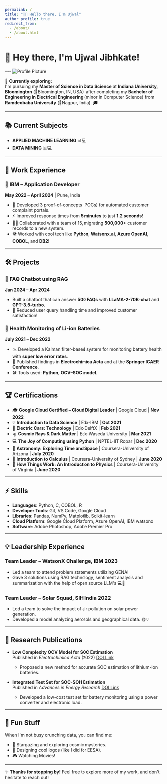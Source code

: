 ```yaml
---
permalink: /
title: "👋🏻 Hello there, I'm Ujwal"
author_profile: true
redirect_from: 
  - /about/
  - /about.html
---
```

# 👋 Hey there, I'm **Ujwal Jibhkate**!

--- ![Profile Picture](#) <!-- Add your profile picture here -->

🔭 **Currently exploring:**  
I'm pursuing my **Master of Science in Data Science** at **Indiana University, Bloomington** (📍Bloomington, IN, USA), after completing my **Bachelor of Engineering in Electrical Engineering** (minor in Computer Science) from **Ramdeobaba University** (📍Nagpur, India). 🎓

---

## 📚 **Current Subjects**  
- **APPLIED MACHINE LEARNING** 📊💻
- **DATA MINING** 📊💻


---

## 💼 **Work Experience**

### 🚀 **IBM** – Application Developer  
**May 2022 – April 2024** | Pune, India  
- 🤖 Developed 3 proof-of-concepts (POCs) for automated customer complaint portals.  
- ⚡ Improved response times from **5 minutes** to just **1.2 seconds**!  
- 🧑‍💻 Collaborated with a team of 15, migrating **500,000+** customer records to a new system.  
- 🛠️ Worked with cool tech like **Python**, **Watsonx.ai**, **Azure OpenAI**, **COBOL**, and **DB2**!

---

## 🛠️ **Projects**

### 🤖 **FAQ Chatbot using RAG**  
**Jan 2024 – Apr 2024**  
- Built a chatbot that can answer **500 FAQs** with **LLaMA-2-70B-chat** and **GPT-3.5-turbo**.  
- 🏅 Reduced user query handling time and improved customer satisfaction!

### 🔋 **Health Monitoring of Li-ion Batteries**  
**July 2021 – Dec 2022**  
- 📉 Developed a Kalman filter-based system for monitoring battery health with **super low error rates**.  
- 🔬 Published findings in **Electrochimica Acta** and at the **Springer ICAER Conference**.  
- 🛠️ Tools used: **Python**, **OCV–SOC model**.

---

## 🏆 **Certifications**  
- 🎓 **Google Cloud Certified – Cloud Digital Leader** | Google Cloud | **Nov 2022**  
- 💡 **Introduction to Data Science** | Edx-IBM | **Oct 2021**  
- 🚗 **Electric Cars: Technology** | Edx-DelftX | **Feb 2021**  
- 🛸 **Cosmic Rays & Dark Matter** | Edx-Waseda University | **Mar 2021**
- 💻 **The Joy of Computing using Python** | NPTEL-IIT Ropar | **Dec 2020**
- 💫 **Astronomy: Exploring Time and Space** | Coursera-University of Arizona | **July 2020**
- 🧮 **Introduction to Calculus** | Coursera-University of Sydney | **June 2020**
- 🔭 **How Things Work: An Introduction to Physics** | Coursera-University of Virginia | **June 2020**


---

## ⚡ **Skills**  
- **Languages**: Python, C, COBOL, R  
- **Developer Tools**: Git, VS Code, Google Cloud  
- **Libraries**: Pandas, NumPy, Matplotlib, Scikit-learn 
- **Cloud Platform**: Google Cloud Platform, Azure OpenAI, IBM watsonx 
- **Software**: Adobe Photoshop, Adobe Premier Pro  

---

## 💡 **Leadership Experience**

### **Team Leader – WatsonX Challenge, IBM 2023**  
- Led a team to attend problem statements utilizing GENAI
- Gave 3 solutions using RAG technology, sentiment analysis and summarization with the help of open source LLM's 💻🧬

### **Team Leader – Solar Squad, SIH India 2022**  
- Led a team to solve the impact of air pollution on solar power generation.  
- Developed a model analyzing aerosols and geographical data. 🌞💡

---

## 📜 **Research Publications**  
- **Low Complexity OCV Model for SOC Estimation**  
  Published in *Electrochimica Acta* (2022) [DOI Link](https://doi.org/10.1016/j.electacta.2022.140944)  
  - Proposed a new method for accurate SOC estimation of lithium-ion batteries.

- **Integrated Test Set for SOC-SOH Estimation**  
  Published in *Advances in Energy Research* [DOI Link](https://link.springer.com/chapter/10.1007/978-981-99-2283-3_6)  
  - Developed a low-cost test set for battery monitoring using a power converter and electronic load.

---

## 🎨 **Fun Stuff**  
When I'm not busy crunching data, you can find me:  
- 🌌 Stargazing and exploring cosmic mysteries.  
- 🎨 Designing cool logos (like I did for EESA).  
- 🎮 Watching Movies!

---

✨ **Thanks for stopping by!** Feel free to explore more of my work, and don't hesitate to reach out!  
